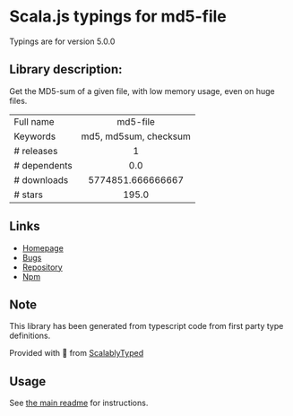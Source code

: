 
# Scala.js typings for md5-file

Typings are for version 5.0.0

## Library description:
Get the MD5-sum of a given file, with low memory usage, even on huge files.

|                    |                 |
| ------------------ | :-------------: |
| Full name          | md5-file |
| Keywords           | md5, md5sum, checksum |
| # releases         | 1 |
| # dependents       | 0.0 |
| # downloads        | 5774851.666666667 |
| # stars            | 195.0 |

## Links
- [Homepage](https://github.com/roryrjb/md5-file#readme)
- [Bugs](https://github.com/roryrjb/md5-file/issues)
- [Repository](https://github.com/roryrjb/md5-file)
- [Npm](https://www.npmjs.com/package/md5-file)
    


## Note
This library has been generated from typescript code from first party type definitions.

Provided with :purple_heart: from [ScalablyTyped](https://github.com/oyvindberg/ScalablyTyped)

## Usage
See [the main readme](../../readme.md) for instructions.


